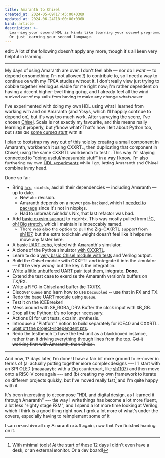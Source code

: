 ```yaml
---
title: Amaranth to Chisel
created_at: 2024-05-09T17:45:00+0300
updated_at: 2024-06-24T18:00:00+0300
kind: article
description: >-
  Learning your second HDL is kinda like learning your second programming language.
  Or just learning your second language.
---
```


<section id="top">

edit: A lot of the following doesn't apply any more, though it's all been very
helpful in learning.

---

My days of using Amaranth are over. I don't feel able — nor do I _want_ — to
depend on something I'm not allowed(!) to contribute to, so I need a way to
continue on with my FPGA studies without it. I don't really view just trying
to cobble together Verilog as viable for me right now; I'm rather dependent on
having a decent higher-level thing going, and I already feel all the wind sucked
out of my sails from having to make any change whatsoever.

I've experimented with doing my own HDL using what I learned from working with
and on Amaranth (and Yosys, which I'll happily continue to depend on), but it's
way too much work. After surveying the scene, I've chosen [Chisel]. Scala is not
exactly my favourite, and this means really learning it properly, but y'know
what? That's how I felt about Python too, but I still did [some cursed stuff]
with it!

[Chisel]: https://www.chisel-lang.org/
[some cursed stuff]: https://github.com/amaranth-lang/amaranth/pull/830

I plan to bootstrap my way out of this hole by creating a small component in
Amaranth, workbench it using CXXRTL, then duplicating that component in Chisel,
using the same CXXRTL workbench to test it. This way I'm staying connected to
"doing useful/measurable stuff" in a way I know. I'm also furthering my own [HDL
experiments] while I go, letting Amaranth and Chisel combine in my head.

[HDL experiments]: https://github.com/kivikakk/eri

Done so far:

* Bring [`hdx`][hdx], `rainhdx`, and all their dependencies — including Amaranth
  — up to date.
  * New `abc` revision.
  * Amaranth depends on a newer `pdm-backend`, which I [needed to
    package][pdm-backend package] since it's not in nixpkgs.
  * Had to unbreak rainhdx's Nix, that last refactor was bad.
* Add [basic cxxsim support] to `rainhdx`. This was mostly pulled from [I²C, oh!
  Big stretch][i2c_obs], which I maintain is impeccably named.
  * There was also the option to pull the Zig–CXXRTL support from [sh1107], but
    the extra toolchain weight doesn't feel like it helps me move any faster
    here.
* A basic [UART echo], tested with Amaranth's simulator.
* A clone of the Python simulator [with CXXRTL].
* Learn to do a [very basic Chisel module with tests][Chisel Top] and Verilog
  output.
* Build the Chisel module with CXXRTL and integrate it into the simulator —
  it'll be very _wrong_, but the key is the integration.
* [Write a little unbuffered UART pair, test them, integrate. **Done.**][done]
* Extend the test case to exercise the Amaranth version's buffers on TX/RX.
* ~~Write a FIFO in Chisel and buffer the TX/RX.~~
* Discover `Queue` and learn how to use `Decoupled` -- use that in RX and TX.
* Redo the base UART module using `Queue`.
* Test it on the iCEBreaker!
* Mess around with SB_RGBA_DRV. Buffer the clock input with SB_GB.
* Drop all the Python; it's no longer necessary.
* Actions CI for unit tests, cxxsim, synthesis.
* Introduce a "Platform" notion to build separately for iCE40 and CXXRTL.
* [Split off the project-independent bits][chryse].
* Redo the testbench to have the test unit as a blackboxed instance, rather than
  it driving everything through lines from the top. ~~Get it working first with
  Amaranth, then Chisel.~~

[hdx]: https://github.com/charlottia/hdx
[pdm-backend package]: https://github.com/charlottia/hdx/commit/27c3609f5b90e97ed89ca11a7e5747d4b8d0d90b#diff-14a0b9fe455f18efa8eb5b66ab3f4818d6ef7c32
[basic cxxsim support]: https://github.com/charlottia/hdx/commit/d52075e49ac05a7297b8ed8cd6cdd8a2808e72b0
[i2c_obs]: https://github.com/charlottia/i2c_obs
[sh1107]: https://github.com/charlottia/sh1107
[UART echo]: https://github.com/kivikakk/kalaturg/commit/cd7b97cfb697ac7def0d5d0689da9c03f403d3e0
[with CXXRTL]: https://github.com/kivikakk/kalaturg/commit/d4c853a680c494fe9acc36aa91b83a7cd2d4d026
[Chisel Top]: https://github.com/kivikakk/kalaturg/commit/35a791d597e0f31a2affda72a9de2c3f21161e36
[done]: https://github.com/kivikakk/kalaturg/commit/9d704aa2968ab3d287fe23ccfad2bdf26a88d5e3
[chryse]: https://github.com/kivikakk/chryse

---

And now, 12 days later, I'm done! I have a fair bit more ground to re-cover in
terms of (a) actually putting together more complex designs --- I'll start with
an SPI OLED (maaaaaybe with a Zig counterpart, like [sh1107]) and then move onto
a RISC-V core again --- and (b) creating my own framework to iterate on
different projects quickly, but I've moved really fast[^minimal] and I'm quite
happy with it.

[^minimal]: With minimal tools! At the start of these 12 days I didn't even have
a desk, or an external monitor. Or a dev board!

It's been interesting to decompose "HDL and digital design, as I learned it
through Amaranth" --- the way I write things has become a lot more fluent, a lot
less "eighty stage FSM", and I spend a lot more time looking at Verilog, which I
think is a good thing right now. I grok a lot more of what's under the covers,
especially having to reimplement some of it.

I can re-archive all my Amaranth stuff again, now that I've finished leaning on
it.

</section>

